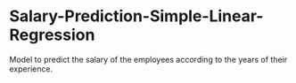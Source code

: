 # Salary-Prediction-Simple-Linear-Regression
Model to predict the salary of the employees according to the years of their experience.

